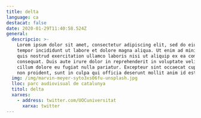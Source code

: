 ```yaml
---
title: delta
language: ca
destacat: false
date: 2020-01-29T11:40:58.524Z
general:
  descripcio: >-
    Lorem ipsum dolor sit amet, consectetur adipiscing elit, sed do eiusmod
    tempor incididunt ut labore et dolore magna aliqua. Ut enim ad minim veniam,
    quis nostrud exercitation ullamco laboris nisi ut aliquip ex ea commodo
    consequat. Duis aute irure dolor in reprehenderit in voluptate velit esse
    cillum dolore eu fugiat nulla pariatur. Excepteur sint occaecat cupidatat
    non proident, sunt in culpa qui officia deserunt mollit anim id est laborum.
  img: /img/marvin-meyer-syto3xs06fu-unsplash.jpg
  lloc: parc audiovisual de catalunya
  titol: delta
  xarxes:
    - address: twitter.com/UOCuniversitat
      xarxa: twitter
---
```


